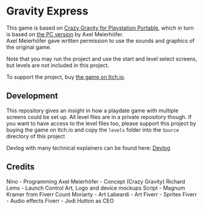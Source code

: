 # Gravity Express

This game is based on [Crazy Gravity for Playstation Portable](https://www.gamebrew.org/wiki/Crazy_Gravity_Portable_PSP), which in turn
is based on [the PC version](https://www.xlmsoft.de/crazygravity.php) by Axel Meierhöfer. \
Axel Meierhöfer gave written permission to use the sounds and graphics of the original game.

Note that you may run the project and use the start and level select screens, but levels are not included in this project.

To support the project, buy [the game on Itch.io](https://ninovanhooff.itch.io/gravity-express).

## Development

This repository gives an insight in how a playdate game with multiple screens could be set up. 
All level files are in a private repository though. If you want to have access to the level files too,
please support this project by buying the game on Itch.io and copy the `levels` folder into the 
`Source` directory of this project

Devlog with many technical explainers can be found here: [Devlog](https://devforum.play.date/t/gravity-express/4310)

## Credits
Nino - Programming
Axel Meierhöfer - Concept (Crazy Gravity)
Richard Lems - Launch Control Art, Logo and device mockups
Script - Magnum Kramer from Fiverr
Count Moriarty - Art
Labeardi - Art
Fiverr - Sprites
Fiverr - Audio effects
Fiverr - Jodi Hutton as CEO
